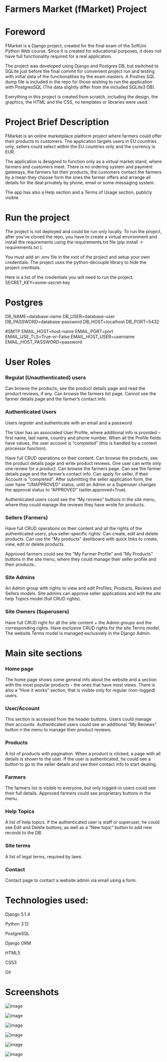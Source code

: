 # **Farmers Market (fMarket) Project**


# **Foreword**
FMarket is a Django project, created for the final exam of the SoftUni Python Web course. Since it is  created for educational purposes, it does not have full functionality required for a real application.

The project was developed using Django and Postgres DB, but switched to SQLite just before the final commit for convenient project run and testing with initial data of the functionalities by the exam masters. A Postres SQL dump file is included in the repo for those wishing to run the application with PostgresSQL (The data slightly differ from the included SQLite3 DB).

Everything in this project is created from scratch, including the design, the graphics, the HTML and the CSS, no templates or libraries were used.
# **Project Brief Description**
FMarket is an online marketplace platform project where farmers could offer their products to customers. The application targets users in EU countries only, sellers could select within the EU countries only and the currency is EUR.

The application is designed to function only as a virtual market stand, where farmers and customers meet. There is no ordering system and payment gateways, the farmers list their products, the customers contact the farmers by a mean they choose form the ones the farmer offers and arrange all details for the deal privately by phone, email or some messaging system.

The app has also a Help section and a Terms of Usage section, publicly visible.

# **Run the project**
The project is not deployed and could be run only locally. To run the project, after you’ve cloned the repo, you have to create a virtual environment and install the requirements using the requirements.txt file (pip install -r requirements.txt ).

You must add an .env file in the root of the project and setup your own credentials. The project uses the python-decouple library to hide the project crenttials.

Here is a list of the credentials you will need to run the project:
SECRET_KEY=some-secret-key

# Postgres
DB_NAME=database-name
DB_USER=database-user
DB_PASSWORD=database-password
DB_HOST=localhost
DB_PORT=5432

#SMTP
EMAIL_HOST=host-name
EMAIL_PORT=port
EMAIL_USE_TLS=True-or-False
EMAIL_HOST_USER=username
EMAIL_HOST_PASSWORD=password

# **User Roles**
### **Regulat (Unauthenticated) users**
Can browse the products, see the product details page and read the product reviews, if any.
Can browse the farmers list page. Cannot see the farmer details page and the farmer’s contact info.
### **Authenticated Users**
Users register and authenticate with an email and a password.

The User has an associated User Profile, where additional info is provided – first name, last name, country and phone number. When all the Profile fields have values, the user account is “completed” (this is handled by a context processor function).

Have full CRUD operations on their content.
Can browse the products, see the product details page and write  product reviews. One user can write only one review for a product.
Can browse the farmers page. Can see the farmer details page and the farmer’s contact info.
Can apply for seller, if their Account is “completed”.  After submitting the seller application form, the user have “UNAPPROVED” status, until an Admin or a Superuser changes the approval status to “APPROVED” (seller.approved=True).

Authenticated users could see the “My reviews” buttons in the site menu, where they could manage the reviews they have wrote for products.
### **Sellers (Farmers)**
Have full CRUD operations on their content and all the rights of the authenticated users, plus seller-specific rights:
Can create, edit and delete products.
Can use the “My products” dashboard with quick links to create, view, edit or delete products.

Approved farmers could see the “My Farmer Profile” and “My Products” buttons in the site menu, where they could manage their seller profile and their products..
### **Site Admins**
An Admin group with rights to view and edit Profiles, Products, Reviews and Sellers models. Site admins can approve seller applications and edit the site help Topics model (full CRUD rights).
### **Site Owners (Superusers)**
Have full CRUD right for all the site content + the Admin groups and the corresponding rights.
Have exclusive CRUD rights for the site Terms model. The website Terms model is managed exclusively in the Django Admin.
# **Main site sections**
### **Home page**
The home page shows some general info about the website and a section with the most popular products - the ones that have most views. There is also a “How it works” section, that is visible only for regular (non-logged) users.

### **User/Account**
This section is accessed from the header buttons. Users could manage their accounts.
Authenticated users could see an additional “My Reviews” button n the menu to manage their product reviews.

### **Products**
A list of products with pagination. When a product is clicked, a page with all details is shown to the user. If the user is authenticated, he could see a button to go to the seller details and see their contact info to start dealing.

### **Farmers**
The farmers list is visible to everyone, but only logged-in users could see their full details. Approved farmers could see proprietary buttons in the menu.

### **Help Topics**
A list of help topics. If the authenticated user is staff or superuser, he could see Edit and Delete buttons, as well as a “New topic” button to add new records to the DB.

### **Site terms**
A list of legal terms, required by laws.
###
### **Contact**
Contact page to contact a website admin via email using a form.

# **Technologies used:**
Django 5.1.4

Python 3.12

PostgreSQL

Django ORM

HTML5

CSS3

Git

# **Screenshots**
![image](https://github.com/user-attachments/assets/203e540b-7174-477e-ab8d-c6abde3442a2)

![image](https://github.com/user-attachments/assets/80d286bc-97df-45e5-9120-74b56dc47a14)

![image](https://github.com/user-attachments/assets/30c7965e-9a50-4bc8-aa91-8ce012bd1d83)

![image](https://github.com/user-attachments/assets/cb171797-1978-46ad-8d88-f9ba8b4c0d6c)

![image](https://github.com/user-attachments/assets/ebfde911-b38f-4f44-a630-faf36231c90e)

![image](https://github.com/user-attachments/assets/e5b9a219-812a-4ef9-b677-d8c9ce3869ea)





